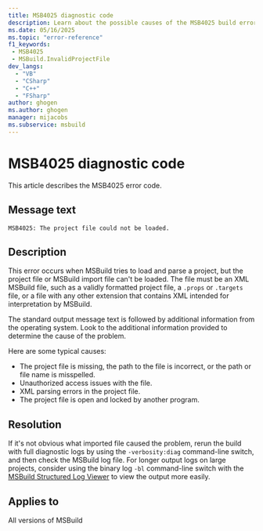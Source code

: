 ```yaml
---
title: MSB4025 diagnostic code
description: Learn about the possible causes of the MSB4025 build error and get troubleshooting tips.
ms.date: 05/16/2025
ms.topic: "error-reference"
f1_keywords:
 - MSB4025
 - MSBuild.InvalidProjectFile
dev_langs:
  - "VB"
  - "CSharp"
  - "C++"
  - "FSharp"
author: ghogen
ms.author: ghogen
manager: mijacobs
ms.subservice: msbuild
---
```

# MSB4025 diagnostic code

<!-- :::ErrorDefinitionDescription::: -->
<!-- :::editable-content name="introDescription"::: -->
This article describes the MSB4025 error code.
<!-- :::editable-content-end::: -->

## Message text

<!-- :::editable-content name="messageText"::: -->
`MSB4025: The project file could not be loaded.`
<!-- :::editable-content-end::: -->
<!-- MSB4025: The project file could not be loaded. {0} -->

<!-- :::editable-content name="postOutputDescription"::: -->
## Description

This error occurs when MSBuild tries to load and parse a project, but the project file or MSBuild import file can't be loaded. The file must be an XML MSBuild file, such as a validly formatted project file, a `.props` or `.targets` file, or a file with any other extension that contains XML intended for interpretation by MSBuild.

The standard output message text is followed by additional information from the operating system. Look to the additional information provided to determine the cause of the problem. 

Here are some typical causes: 

- The project file is missing, the path to the file is incorrect, or the path or file name is misspelled.
- Unauthorized access issues with the file.
- XML parsing errors in the project file.
- The project file is open and locked by another program.

## Resolution

If it's not obvious what imported file caused the problem, rerun the build with full diagnostic logs by using the `-verbosity:diag` command-line switch, and then check the MSBuild log file. For longer output logs on large projects, consider using the binary log `-bl` command-line switch with the [MSBuild Structured Log Viewer](https://msbuildlog.com/) to view the output more easily.
<!-- :::editable-content-end::: -->
<!-- :::ErrorDefinitionDescription-end::: -->

## Applies to

All versions of MSBuild